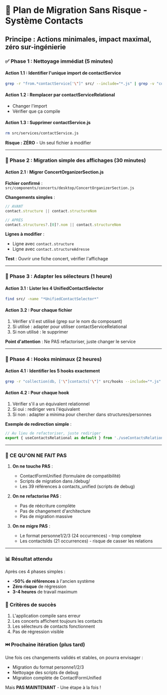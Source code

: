 # 🎯 Plan de Migration Sans Risque - Système Contacts

## Principe : Actions minimales, impact maximal, zéro sur-ingénierie

### ✅ Phase 1 : Nettoyage immédiat (5 minutes)

#### Action 1.1 : Identifier l'unique import de contactService
```bash
grep -r "from.*contactService['\"]" src/ --include="*.js" | grep -v "contactServiceRelational"
```

#### Action 1.2 : Remplacer par contactServiceRelational
- Changer l'import
- Vérifier que ça compile

#### Action 1.3 : Supprimer contactService.js
```bash
rm src/services/contactService.js
```

**Risque : ZÉRO** - Un seul fichier à modifier

---

### 🔧 Phase 2 : Migration simple des affichages (30 minutes)

#### Action 2.1 : Migrer ConcertOrganizerSection.js

**Fichier confirmé** : `src/components/concerts/desktop/ConcertOrganizerSection.js`

**Changements simples** :
```javascript
// AVANT
contact.structure || contact.structureNom

// APRÈS  
contact.structures?.[0]?.nom || contact.structureNom
```

**Lignes à modifier** : 
- Ligne avec `contact.structure`
- Ligne avec `contact.structureAdresse`

**Test** : Ouvrir une fiche concert, vérifier l'affichage

---

### 📝 Phase 3 : Adapter les sélecteurs (1 heure)

#### Action 3.1 : Lister les 4 UnifiedContactSelector

```bash
find src/ -name "*UnifiedContactSelector*"
```

#### Action 3.2 : Pour chaque fichier
1. Vérifier s'il est utilisé (grep sur le nom du composant)
2. Si utilisé : adapter pour utiliser contactServiceRelational
3. Si non utilisé : le supprimer

**Point d'attention** : Ne PAS refactoriser, juste changer le service

---

### 🔄 Phase 4 : Hooks minimaux (2 heures)

#### Action 4.1 : Identifier les 5 hooks exactement

```bash
grep -r "collection(db, ['\"]contacts['\"]" src/hooks --include="*.js" | cut -d: -f1 | sort | uniq
```

#### Action 4.2 : Pour chaque hook
1. Vérifier s'il a un équivalent relationnel
2. Si oui : rediriger vers l'équivalent
3. Si non : adapter a minima pour chercher dans structures/personnes

**Exemple de redirection simple** :
```javascript
// Au lieu de refactoriser, juste rediriger
export { useContactsRelational as default } from './useContactsRelational';
```

---

### 🚫 CE QU'ON NE FAIT PAS

1. **On ne touche PAS** :
   - ContactFormUnified (formulaire de compatibilité)
   - Scripts de migration dans /debug/
   - Les 39 références à contacts_unified (scripts de debug)

2. **On ne refactorise PAS** :
   - Pas de réécriture complète
   - Pas de changement d'architecture
   - Pas de migration massive

3. **On ne migre PAS** :
   - Le format personne1/2/3 (24 occurrences) - trop complexe
   - Les contactsIds (21 occurrences) - risque de casser les relations

---

### 📊 Résultat attendu

Après ces 4 phases simples :
- **-50% de références** à l'ancien système
- **Zéro risque** de régression
- **3-4 heures** de travail maximum

### 🎯 Critères de succès

1. L'application compile sans erreur
2. Les concerts affichent toujours les contacts
3. Les sélecteurs de contacts fonctionnent
4. Pas de régression visible

### ⏭️ Prochaine itération (plus tard)

Une fois ces changements validés et stables, on pourra envisager :
- Migration du format personne1/2/3
- Nettoyage des scripts de debug
- Migration complète de ContactFormUnified

Mais **PAS MAINTENANT** - Une étape à la fois !